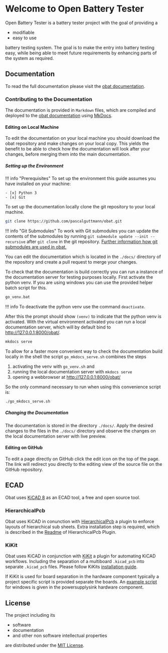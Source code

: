 # Welcome to Open Battery Tester

Open Battery Tester is a battery tester project with the goal of providing a

- modifiable
- easy to use

battery testing system.
The goal is to make the entry into battery testing easy, while being able to
meet future requirements by enhancing parts of the system as required.

## Documentation

To read the full documentation please visit the [obat documentation][obat-doc].

### Contributing to the Documentation

The documentation is provided in `Markdown` files, which are compiled and
deployed to the [obat documentation][obat-doc] using [MkDocs][mkdocs].

#### Editing on Local Machine

To edit the documentation on your local machine you should download the obat
repository and make changes on your local copy. This yields the benefit to be
able to check how the documentation will look after your changes, before merging
them into the main documentation.

##### Setting up the Environment

!!! info "Prerequisites"
    To set up the environment this guide assumes you have installed on your
    machine:

    - [x] Python 3
    - [x] Git

To set up the documentation locally clone the git repository to your local
machine.

```bash
git clone https://github.com/pascalguttmann/obat.git
```

!!! info "Git Submodules"
    To work with Git submodules you can update the contents of the submodules by
    running `git submodule update --init --recursive` after `git clone` in the
    git repository. [Further information how git submodules are used in
    obat.][submodules]

[submodules]: <./git-submodules/>

You can edit the documentation which is located in the `./docs/` directory of
the repository and create a pull request to merge your changes.

To check that the documentation is build correctly you can run a instance of the
documentation server for testing purposes locally.  First activate the python
venv. If you are using windows you can use the provided helper batch script for
this.

```bash
go_venv.bat
```

!!! info
    To deactivate the python venv use the command `deactivate`.

After this the prompt should show `(venv)` to indicate that the python venv is
activated. With the virtual environment activated you can run a local
documentation server, which will by default bind to <http://127.0.0.1:8000/obat/>.

```bash
mkdocs serve
```

To allow for a faster more convenient way to check the documentation build
locally in the shell the script `go_mkdocs_serve.sh` combines the steps

1. activating the venv with `go_venv.sh` and
2. running the local documentation server with `mkdocs serve`
3. opening a webbrowser at <http://127.0.0.1:8000/obat/>

So the only command necessary to run when using this convenience script is:

```bash
./go_mkdocs_serve.sh
```

##### Changing the Documentation

The documentation is stored in the directory `./docs/`. Apply the desired
changes to the files in the `./docs/` directory and observe the changes on the
local documentation server with live preview.

#### Editing on GitHub

To edit a page directly on GitHub click the edit icon on the top of the page.
The link will redirect you directly to the editing view of the source file on
the GitHub repository.

## ECAD

Obat uses [KiCAD 8] as an ECAD tool, a free and open source tool.

[KiCAD 8]: <https://www.kicad.org/download/>

### HierarchicalPcb

Obat uses KiCAD in conunction with
[HierarchicalPcb](https://github.com/gauravmm/HierarchicalPcb) a plugin to
enforce layouts of hierarchical sub sheets. Extra installation step is
required, which is described in the [Readme][readme-hierarchical-pcb] of
HierarchicalPcb Plugin.

[readme-hierarchical-pcb]:
https://github.com/gauravmm/HierarchicalPcb/blob/master/README.md

### KiKit

Obat uses KiCAD in conjunction with [KiKit] a plugin for automating KiCAD
workflows. Including the separation of a multiboard `.kicad_pcb` into separate
`.kicad_pcb` files. Please follow KiKits [installation guide].

If KiKit is used for board separation in the hardware component typically a
project specific script is provided separate the boards. An [example
script][kikit-separate-example] for windows is given in the powersupplysink
hardware component.

[KiKit]: https://github.com/yaqwsx/KiKit
[installation guide]: https://yaqwsx.github.io/KiKit/latest/installation/intro/
[kikit-separate-example]: ./hw/pss/kikit_separate.bat

## License

The project including its

- software
- documentation
- and other non software intellectual properties

are distributed under the [MIT License][license].

[obat-doc]: <https://pascalguttmann.github.io/obat/>
[license]: <https://raw.githubusercontent.com/pascalguttmann/obat/main/LICENSE>
[mkdocs]: <https://www.mkdocs.org/>
